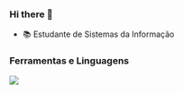 ### Hi there 👋

- 📚 Estudante de Sistemas da Informação 



### Ferramentas e Linguagens

  <a href="https://skillicons.dev">
    <img src="https://skillicons.dev/icons?i=git,html,css,js,bootstrap,py,r,java,mysql" />
  </a>


          
          
          


